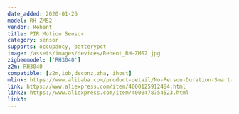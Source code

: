 ```yaml
---
date_added: 2020-01-26
model: RH-ZMS2
vendor: Rehent
title: PIR Motion Sensor
category: sensor
supports: occupancy, batterypct
image: /assets/images/devices/Rehent_RH-ZMS2.jpg
zigbeemodel: ['RH3040']
z2m: RH3040
compatible: [z2m,iob,deconz,zha, ihost]
mlink: https://www.alibaba.com/product-detail/No-Person-Duration-Smart-Motion-Detection_62414750797.html
link: https://www.aliexpress.com/item/4000125912484.html
link2: https://www.aliexpress.com/item/4000478754523.html
link3: 
---
```


